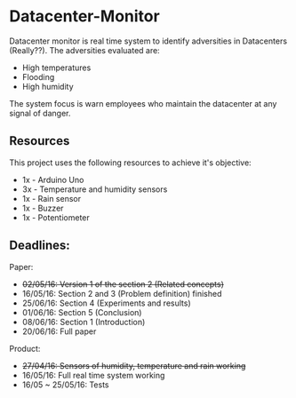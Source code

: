 # Datacenter-Monitor
Datacenter monitor is real time system to identify adversities in Datacenters (Really??). The adversities evaluated are:  
- High temperatures
- Flooding
- High humidity

The system focus is warn employees who maintain the datacenter at any signal of danger.

## Resources
This project uses the following resources to achieve it's objective:
- 1x - Arduino Uno
- 3x - Temperature and humidity sensors
- 1x - Rain sensor
- 1x - Buzzer
- 1x - Potentiometer

## Deadlines:
Paper:
- ~~02/05/16: Version 1 of the section 2 (Related concepts)~~
- 16/05/16: Section 2 and 3 (Problem definition) finished
- 25/06/16: Section 4 (Experiments and results)
- 01/06/16: Section 5 (Conclusion)
- 08/06/16: Section 1 (Introduction)
- 20/06/16: Full paper

Product:
- ~~27/04/16: Sensors of humidity, temperature and rain working~~
- 16/05/16: Full real time system working
- 16/05 ~ 25/05/16: Tests
